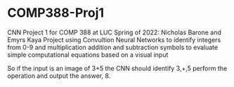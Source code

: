 # COMP388-Proj1
CNN Project 1 for COMP 388 at LUC Spring of 2022: Nicholas Barone and Emyrs Kaya
Project using Convultion Neural Networks to identify integers from 0-9 and multiplication addition and subtraction symbols to
evaluate simple computational equations based on a visual input

So if the input is an image of 3+5 the CNN should identify 3,+,5 perform the operation and output the answer, 8.
